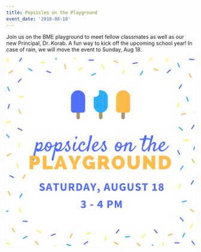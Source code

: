 ```yaml
---
title: Popsicles on the Playground
event_date: '2018-08-18'
---
```

Join us on the BME playground to meet fellow classmates as well as our new Principal, Dr. Korab. A fun way to kick off the upcoming school year! In case of rain, we will move the event to Sunday, Aug 18.

![null](/uploads/sprinkles-and-popsicles-invitation.png)
